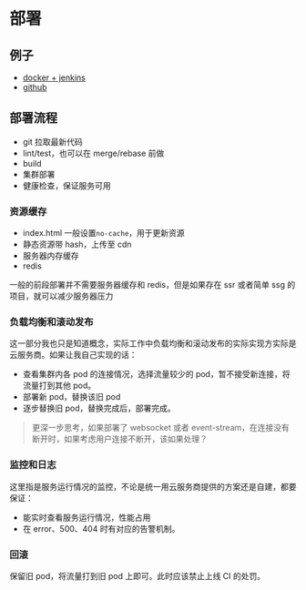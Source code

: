 # 部署

## 例子

- [docker + jenkins](/code/deploy/docker-jenkins)
- [github](/code/deploy/github)

## 部署流程

- git 拉取最新代码
- lint/test，也可以在 merge/rebase 前做
- build
- 集群部署
- 健康检查，保证服务可用

### 资源缓存

- index.html 一般设置`no-cache`，用于更新资源
- 静态资源带 hash，上传至 cdn
- 服务器内存缓存
- redis

一般的前段部署并不需要服务器缓存和 redis，但是如果存在 ssr 或者简单 ssg 的项目，就可以减少服务器压力

### 负载均衡和滚动发布

这一部分我也只是知道概念，实际工作中负载均衡和滚动发布的实际实现方实际是云服务商。如果让我自己实现的话：

- 查看集群内各 pod 的连接情况，选择流量较少的 pod，暂不接受新连接，将流量打到其他 pod。
- 部署新 pod，替换该旧 pod
- 逐步替换旧 pod，替换完成后，部署完成。

> 更深一步思考，如果部署了 websocket 或者 event-stream，在连接没有断开时，如果考虑用户连接不断开，该如果处理？

### 监控和日志

这里指是服务运行情况的监控，不论是统一用云服务商提供的方案还是自建，都要保证：

- 能实时查看服务运行情况，性能占用
- 在 error、500、404 时有对应的告警机制。

### 回滚

保留旧 pod，将流量打到旧 pod 上即可。此时应该禁止上线 CI 的处罚。
